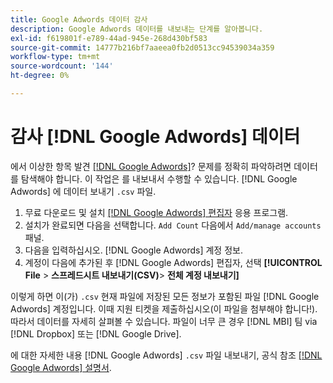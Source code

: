 ```yaml
---
title: Google Adwords 데이터 감사
description: Google Adwords 데이터를 내보내는 단계를 알아봅니다.
exl-id: f619801f-e789-44ad-945e-268d430bf583
source-git-commit: 14777b216bf7aaeea0fb2d0513cc94539034a359
workflow-type: tm+mt
source-wordcount: '144'
ht-degree: 0%

---
```


# 감사 [!DNL Google Adwords] 데이터

에서 이상한 항목 발견 [[!DNL Google Adwords]](../integrations/google-adwords.md)? 문제를 정확히 파악하려면 데이터를 탐색해야 합니다. 이 작업은 를 내보내서 수행할 수 있습니다. [!DNL Google Adwords] 에 데이터 보내기 `.csv` 파일.

1. 무료 다운로드 및 설치 [[!DNL Google Adwords] 편집자](https://ads.google.com/home/tools/ads-editor/) 응용 프로그램.
1. 설치가 완료되면 다음을 선택합니다. `Add Count` 다음에서 `Add/manage accounts` 패널.
1. 다음을 입력하십시오. [!DNL Google Adwords] 계정 정보.
1. 계정이 다음에 추가된 후 [!DNL Google Adwords] 편집자, 선택 **[!UICONTROL File** > **&#x200B;스프레드시트 내보내기(CSV)**> **전체 계정 내보내기]**

이렇게 하면 이(가) `.csv` 현재 파일에 저장된 모든 정보가 포함된 파일 [!DNL Google Adwords] 계정입니다. 이때 지원 티켓을 제출하십시오(이 파일을 첨부해야 합니다!). 따라서 데이터를 자세히 살펴볼 수 있습니다. 파일이 너무 큰 경우 [!DNL MBI] 팀 via [!DNL Dropbox] 또는 [!DNL Google Drive].

에 대한 자세한 내용 [!DNL Google Adwords] `.csv` 파일 내보내기, 공식 참조 [[!DNL Google Adwords] 설명서](https://support.google.com/google-ads/editor/answer/38657?hl=en).
